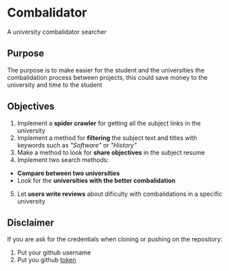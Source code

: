 # Combalidator
A university combalidator searcher

## Purpose
The purpose is to make easier for the student and the universities the combalidation process between projects, this could save money to the university and time to the student
## Objectives

1. Implement a **spider crawler** for getting all the subject links in the university
2. Implement a method for **filtering** the subject text and titles with keywords such as *"Software"* or *"History"*
3. Make a method to look for **share objectives** in the subject resume
4. Implement two search methods:
- **Compare between two universities**
- Look for the **universities with the better combalidation**
5. Let **users write reviews** about dificulty with combalidations in a specific university

## Disclaimer

If you are ask for the credentials when cloning or pushing on the repository:
1. Put your github username
2. Put you github [token](https://docs.github.com/en/authentication/keeping-your-account-and-data-secure/creating-a-personal-access-token)
